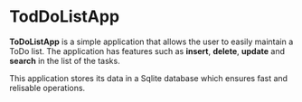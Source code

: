 # TodDoListApp
**ToDoListApp** is a simple application that allows the user to easily maintain a ToDo list. 
The application has features such as **insert**, **delete**, **update** and **search** in the list of the tasks.

This application stores its data in a Sqlite database which ensures fast and relisable operations. 
